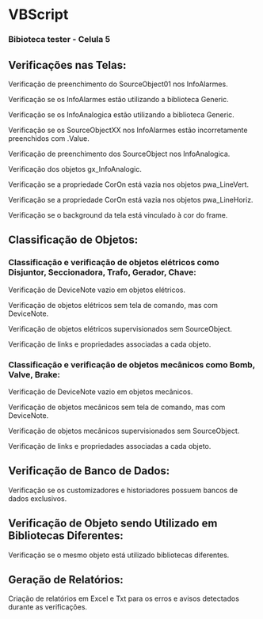 # VBScript
### Bibioteca tester - Celula 5

## Verificações nas Telas:

Verificação de preenchimento do SourceObject01 nos InfoAlarmes.

Verificação se os InfoAlarmes estão utilizando a biblioteca Generic.

Verificação se os InfoAnalogica estão utilizando a biblioteca Generic.

Verificação se os SourceObjectXX nos InfoAlarmes estão incorretamente preenchidos com .Value.

Verificação de preenchimento dos SourceObject nos InfoAnalogica.

Verificação dos objetos gx_InfoAnalogic.

Verificação se a propriedade CorOn está vazia nos objetos pwa_LineVert.

Verificação se a propriedade CorOn está vazia nos objetos pwa_LineHoriz.

Verificação se o background da tela está vinculado à cor do frame.

## Classificação de Objetos:

### Classificação e verificação de objetos elétricos como Disjuntor, Seccionadora, Trafo, Gerador, Chave:

Verificação de DeviceNote vazio em objetos elétricos.

Verificação de objetos elétricos sem tela de comando, mas com DeviceNote.

Verificação de objetos elétricos supervisionados sem SourceObject.

Verificação de links e propriedades associadas a cada objeto.

### Classificação e verificação de objetos mecânicos como Bomb, Valve, Brake:

Verificação de DeviceNote vazio em objetos mecânicos.

Verificação de objetos mecânicos sem tela de comando, mas com DeviceNote.

Verificação de objetos mecânicos supervisionados sem SourceObject.

Verificação de links e propriedades associadas a cada objeto.

## Verificação de Banco de Dados:

Verificação se os customizadores e historiadores possuem bancos de dados exclusivos.

## Verificação de Objeto sendo Utilizado em Bibliotecas Diferentes:

Verificação se o mesmo objeto está utilizado bibliotecas diferentes.

## Geração de Relatórios:

Criação de relatórios em Excel e Txt para os erros e avisos detectados durante as verificações.
